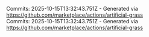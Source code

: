 Commits: 2025-10-15T13:32:43.751Z - Generated via https://github.com/marketplace/actions/artificial-grass
<br>
Commits: 2025-10-15T13:32:43.751Z - Generated via https://github.com/marketplace/actions/artificial-grass
<br>
